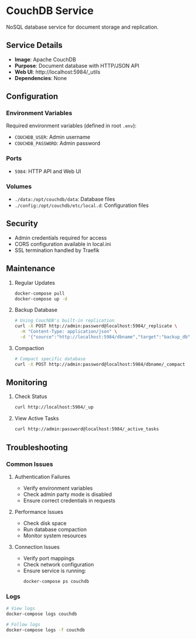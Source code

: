 # CouchDB Service

NoSQL database service for document storage and replication.

## Service Details

- **Image**: Apache CouchDB
- **Purpose**: Document database with HTTP/JSON API
- **Web UI**: http://localhost:5984/_utils
- **Dependencies**: None

## Configuration

### Environment Variables
Required environment variables (defined in root `.env`):
- `COUCHDB_USER`: Admin username
- `COUCHDB_PASSWORD`: Admin password

### Ports
- `5984`: HTTP API and Web UI

### Volumes
- `./data:/opt/couchdb/data`: Database files
- `./config:/opt/couchdb/etc/local.d`: Configuration files

## Security

- Admin credentials required for access
- CORS configuration available in local.ini
- SSL termination handled by Traefik

## Maintenance

1. Regular Updates
   ```bash
   docker-compose pull
   docker-compose up -d
   ```

2. Backup Database
   ```bash
   # Using CouchDB's built-in replication
   curl -X POST http://admin:password@localhost:5984/_replicate \
     -H "Content-Type: application/json" \
     -d '{"source":"http://localhost:5984/dbname","target":"backup_db"}'
   ```

3. Compaction
   ```bash
   # Compact specific database
   curl -X POST http://admin:password@localhost:5984/dbname/_compact
   ```

## Monitoring

1. Check Status
   ```bash
   curl http://localhost:5984/_up
   ```

2. View Active Tasks
   ```bash
   curl http://admin:password@localhost:5984/_active_tasks
   ```

## Troubleshooting

### Common Issues

1. Authentication Failures
   - Verify environment variables
   - Check admin party mode is disabled
   - Ensure correct credentials in requests

2. Performance Issues
   - Check disk space
   - Run database compaction
   - Monitor system resources

3. Connection Issues
   - Verify port mappings
   - Check network configuration
   - Ensure service is running:
     ```bash
     docker-compose ps couchdb
     ```

### Logs
```bash
# View logs
docker-compose logs couchdb

# Follow logs
docker-compose logs -f couchdb
